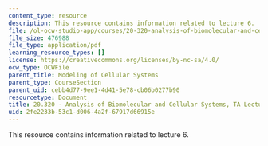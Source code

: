 ```yaml
---
content_type: resource
description: This resource contains information related to lecture 6.
file: /ol-ocw-studio-app/courses/20-320-analysis-of-biomolecular-and-cellular-systems-fall-2012/2fe2233b53c1d0064a2f67917d66915e_MIT20_320F12_Lecture6.pdf
file_size: 476988
file_type: application/pdf
learning_resource_types: []
license: https://creativecommons.org/licenses/by-nc-sa/4.0/
ocw_type: OCWFile
parent_title: Modeling of Cellular Systems
parent_type: CourseSection
parent_uid: cebb4d77-9ee1-4d41-5e78-cb06b0277b90
resourcetype: Document
title: 20.320 - Analysis of Biomolecular and Cellular Systems, TA Lecture Note 6
uid: 2fe2233b-53c1-d006-4a2f-67917d66915e
---
```

This resource contains information related to lecture 6.